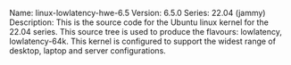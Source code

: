 Name:    linux-lowlatency-hwe-6.5
Version: 6.5.0
Series:  22.04 (jammy)
Description:
    This is the source code for the Ubuntu linux kernel for the 22.04 series. This
    source tree is used to produce the flavours: lowlatency, lowlatency-64k.
    This kernel is configured to support the widest range of desktop, laptop and
    server configurations.
